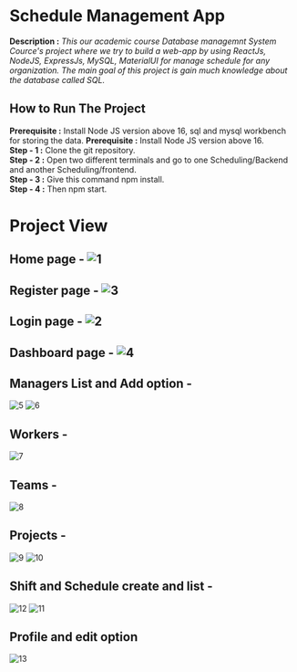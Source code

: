 # Schedule Management App
**Description :** *This our academic course Database managemnt System Cource's project where we try to build a web-app by using ReactJs, NodeJS, ExpressJs, MySQL, MaterialUI for manage schedule for any organization. The main goal of this project is gain much knowledge about the database called SQL.*  
## How to Run The Project  
**Prerequisite :** Install Node JS version above 16, sql and mysql workbench for storing the data.
**Prerequisite :** Install Node JS version above 16.  
**Step - 1 :** Clone the git repository.  
**Step - 2 :** Open two different terminals and go to one Scheduling/Backend and another Scheduling/frontend.  
**Step - 3 :** Give this command npm install.  
**Step - 4 :** Then npm start. 

# Project View  
## Home page -  ![1](https://github.com/smalhasib/Scheduling/assets/52797621/eb1afe75-b68f-4411-9f70-52d57121d3c8)  
## Register page - ![3](https://github.com/smalhasib/Scheduling/assets/52797621/501c595a-0668-4c71-9a98-a68d580a4576)
## Login page - ![2](https://github.com/smalhasib/Scheduling/assets/52797621/5b4a0adc-7a3e-45df-9fe4-8d9923f8dfd9)
## Dashboard page - ![4](https://github.com/smalhasib/Scheduling/assets/52797621/b9f10c75-ee50-44a3-ad32-cbb3ebec5747)
## Managers List and Add option - 
![5](https://github.com/smalhasib/Scheduling/assets/52797621/d20e1df5-eea6-41bd-92a2-cf8fec82d06b)
![6](https://github.com/smalhasib/Scheduling/assets/52797621/fb2ef2a9-ddc9-4ef9-8e15-1196917935c2)

## Workers - 
![7](https://github.com/smalhasib/Scheduling/assets/52797621/cbb880cb-067b-41c7-8d2a-737e9159398c)
## Teams - 
![8](https://github.com/smalhasib/Scheduling/assets/52797621/932c20d2-6e16-49ae-9d8f-f419965ee5a9)
## Projects - 
![9](https://github.com/smalhasib/Scheduling/assets/52797621/c66b3d81-ce40-4d59-ad0c-cf160189d3bc)
![10](https://github.com/smalhasib/Scheduling/assets/52797621/d0e5d76a-e553-4108-ac8d-6daaa342b611)
## Shift and Schedule create and list - 
![12](https://github.com/smalhasib/Scheduling/assets/52797621/dcebab9a-f406-474c-ae93-3dc85f4e0d5e)
![11](https://github.com/smalhasib/Scheduling/assets/52797621/fc61e873-a04e-42a2-af03-fc4cb16ea338)
## Profile and edit option
![13](https://github.com/smalhasib/Scheduling/assets/52797621/1cbf15dd-03fd-418c-8862-88bc7b6cc3dd)





